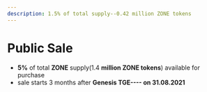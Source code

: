 ```yaml
---
description: 1.5% of total supply--0.42 million ZONE tokens
---
```


# Public Sale

* **5%** of total **ZONE** supply\(1.4 **million ZONE tokens**\) available for purchase
* sale starts 3 months after **Genesis TGE---- on 31.08.2021**

